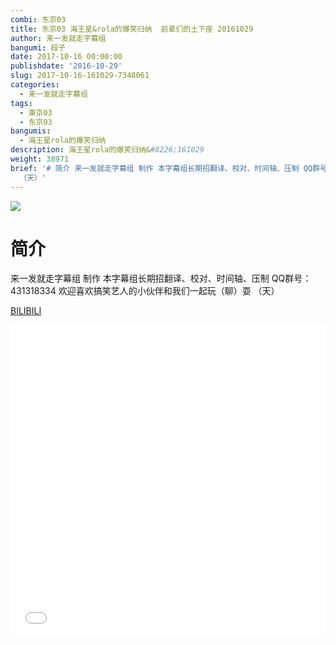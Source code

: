 ```yaml
---
combi: 东京03
title: 东京03 海王星&rola的爆笑归纳  前辈们的土下座 20161029
author: 来一发就走字幕组
bangumi: 段子
date: 2017-10-16 00:00:00
publishdate: '2016-10-29'
slug: 2017-10-16-161029-7348061
categories:
  - 来一发就走字幕组
tags:
  - 東京03
  - 东京03
bangumis:
  - 海王星rola的爆笑归纳
description: 海王星rola的爆笑归纳&#8226;161029
weight: 38971
brief: '# 简介 来一发就走字幕组 制作 本字幕组长期招翻译、校对、时间轴、压制 QQ群号：431318334 欢迎喜欢搞笑艺人的小伙伴和我们一起玩（聊）耍
  （天）'
---
```


![](https://i.imgur.com/ckXTOGf.jpg)

# 简介  
来一发就走字幕组 制作 本字幕组长期招翻译、校对、时间轴、压制   QQ群号：431318334 欢迎喜欢搞笑艺人的小伙伴和我们一起玩（聊）耍 （天）

  [BILIBILI](https://www.bilibili.com/video/av7348061/)


<div class="vcontainer">  <iframe class='video' src="//www.bilibili.com/blackboard/player.html?aid=7348061" width="100%" height="500" frameborder="0" allowfullscreen="allowfullscreen"></iframe></div>
